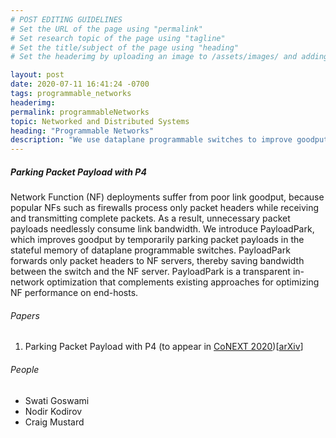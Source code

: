 ```yaml
---
# POST EDITING GUIDELINES
# Set the URL of the page using "permalink"
# Set research topic of the page using "tagline"
# Set the title/subject of the page using "heading"
# Set the headerimg by uploading an image to /assets/images/ and adding the URL to "headerimg"

layout: post
date: 2020-07-11 16:41:24 -0700
tags: programmable_networks
headerimg:
permalink: programmableNetworks
topic: Networked and Distributed Systems
heading: "Programmable Networks"
description: "We use dataplane programmable switches to improve goodput in Network Function chain deployments."
---
```

<!-- Project Overview section -->
<div class="container-fluid bg-gray my-5 py-5">
    <div class="container pt-4">
        <h5>Parking Packet Payload with P4</h5>
	<P>Network Function (NF) deployments suffer from poor link goodput, because popular NFs such as firewalls process only packet headers while receiving and transmitting complete packets. As a result, unnecessary packet payloads needlessly consume link bandwidth. We introduce PayloadPark, which improves goodput by temporarily parking packet payloads in the stateful memory of dataplane programmable switches. PayloadPark forwards only packet headers to NF servers, thereby saving bandwidth between the switch and the NF server. PayloadPark is a transparent in-network optimization that complements existing approaches for optimizing NF performance on end-hosts.</P>
    </div>
</div>
<!-- /Project Overview section -->
<!-- Project Details and Additional Info -->
<div class="container">
    <h6>Papers</h6>
        <ol>
            <li>Parking Packet Payload with P4 (to appear in <a href="https://conferences2.sigcomm.org/co-next/2020/">CoNEXT 2020</a>)[<a href="https://arxiv.org/abs/2006.05182">arXiv</a>]</li>
        </ol>
</div>
<!-- /Project Details and Additional Info -->
<div class="container">
    <h6>People</h6>
        <ul>
	<li>Swati Goswami</li>
	<li>Nodir Kodirov</li>
	<li>Craig Mustard</li>
        </ul>
</div>
